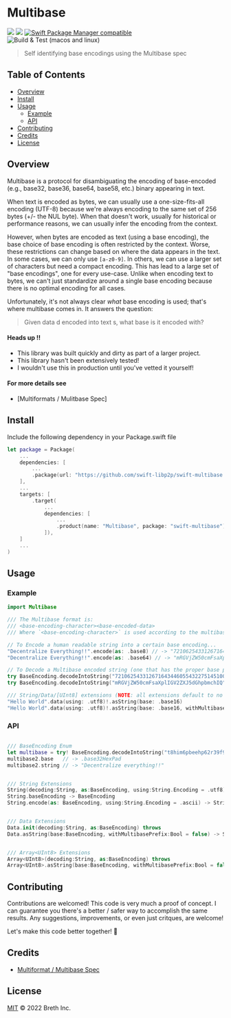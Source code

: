 # Multibase

[![](https://img.shields.io/badge/made%20by-Breth-blue.svg?style=flat-square)](https://breth.app)
[![](https://img.shields.io/badge/project-multiformats-blue.svg?style=flat-square)](https://github.com/multiformats/multiformats)
[![Swift Package Manager compatible](https://img.shields.io/badge/SPM-compatible-blue.svg?style=flat-square)](https://github.com/apple/swift-package-manager)
![Build & Test (macos and linux)](https://github.com/swift-libp2p/swift-multibase/actions/workflows/swift.yml/badge.svg)


> Self identifying base encodings using the Multibase spec

## Table of Contents

- [Overview](#overview)
- [Install](#install)
- [Usage](#usage)
  - [Example](#example)
  - [API](#api)
- [Contributing](#contributing)
- [Credits](#credits)
- [License](#license)

## Overview
Multibase is a protocol for disambiguating the encoding of base-encoded (e.g.,
base32, base36, base64, base58, etc.) binary appearing in text.

When text is encoded as bytes, we can usually use a one-size-fits-all encoding
(UTF-8) because we're always encoding to the same set of 256 bytes (+/- the NUL
byte). When that doesn't work, usually for historical or performance reasons, we
can usually infer the encoding from the context.

However, when bytes are encoded as text (using a base encoding), the base choice
of base encoding is often restricted by the context. Worse, these restrictions
can change based on where the data appears in the text. In some cases, we can
only use `[a-z0-9]`. In others, we can use a larger set of characters but need a
compact encoding. This has lead to a large set of "base encodings", one for
every use-case. Unlike when encoding text to bytes, we can't just standardize
around a single base encoding because there is no optimal encoding for all
cases.

Unfortunately, it's not always clear *what* base encoding is used; that's where
multibase comes in. It answers the question:

> Given data d encoded into text s, what base is it encoded with?

#### Heads up ‼️
- This library was built quickly and dirty as part of a larger project.
- This library hasn't been extensively tested! 
- I wouldn't use this in production until you've vetted it yourself! 

#### For more details see 
- [Multiformats / Mulitbase Spec]


## Install

Include the following dependency in your Package.swift file
```Swift
let package = Package(
    ...
    dependencies: [
        ...
        .package(url: "https://github.com/swift-libp2p/swift-multibase.git", .upToNextMajor(from: "0.0.1"))
    ],
    ...
    targets: [
        .target(
            ...
            dependencies: [
                ...
                .product(name: "Multibase", package: "swift-multibase"),
            ]),
    ]
    ...
)
```

## Usage

### Example

```Swift
import Multibase

/// The Multibase format is:
/// <base-encoding-character><base-encoded-data>
/// Where `<base-encoding-character>` is used according to the multibase table.

// To Encode a human readable string into a certain base encoding...
"Decentralize Everything!!".encode(as: .base8) // -> "72106254331267164344605543227514510062566312711713506415133463441102" -- Note the '7' multibase prefix tag
"Decentralize Everything!!".encode(as: .base64) // -> "mRGVjZW50cmFsaXplIGV2ZXJ5dGhpbmchIQ" -- Note the 'm' multibase prefix tag

// To Decode a Multibase encoded string (one that has the proper base prefix prepended)...
try BaseEncoding.decodeIntoString("72106254331267164344605543227514510062566312711713506415133463441102") // -> (base: .base8, string: "Decentralize Everything!!")
try BaseEncoding.decodeIntoString("mRGVjZW50cmFsaXplIGV2ZXJ5dGhpbmchIQ") // -> (base: .base64, string: "Decentralize Everything!!")

/// String/Data/[UInt8] extensions (NOTE: all extensions default to no Multibase prefix!)
"Hello World".data(using: .utf8)!.asString(base: .base16)                              // ->  48656c6c6f20576f726c64 
"Hello World".data(using: .utf8)!.asString(base: .base16, withMultibasePrefix: true)   // -> f48656c6c6f20576f726c64

```

### API
```Swift

/// BaseEncoding Enum
let multibase = try! BaseEncoding.decodeIntoString("t8him6pbeehp62r39f9ii0pbmclp7it38d5n6e891")
multibase2.base   // -> .base32HexPad
multibase2.string // -> "Decentralize everything!!"


/// String Extensions
String(decoding:String, as:BaseEncoding, using:String.Encoding = .utf8) throws
String.baseEncoding -> BaseEncoding
String.encode(as: BaseEncoding, using:String.Encoding = .ascii) -> String


/// Data Extensions
Data.init(decoding:String, as:BaseEncoding) throws
Data.asString(base:BaseEncoding, withMultibasePrefix:Bool = false) -> String


/// Array<UInt8> Extensions
Array<UInt8>(decoding:String, as:BaseEncoding) throws
Array<UInt8>.asString(base:BaseEncoding, withMultibasePrefix:Bool = false) -> String

```

## Contributing

Contributions are welcomed! This code is very much a proof of concept. I can guarantee you there's a better / safer way to accomplish the same results. Any suggestions, improvements, or even just critques, are welcome! 

Let's make this code better together! 🤝

## Credits

- [Multiformat / Multibase Spec](https://github.com/multiformats/multibase/blob/master/README.md)


## License

[MIT](LICENSE) © 2022 Breth Inc.
